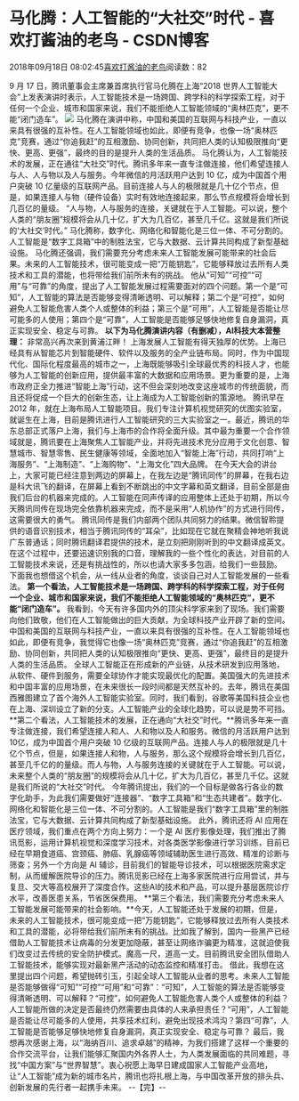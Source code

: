
# 马化腾：人工智能的“大社交”时代 - 喜欢打酱油的老鸟 - CSDN博客


2018年09月18日 08:02:45[喜欢打酱油的老鸟](https://me.csdn.net/weixin_42137700)阅读数：82


9 月 17 日，腾讯董事会主席兼首席执行官马化腾在上海“2018 世界人工智能大会”上发表演讲时表示，人工智能技术是一场跨国、跨学科的科学探索工程，对于任何一个企业、城市和国家来说，我们不能拒绝人工智能领域的“奥林匹克”，更不能“闭门造车”。
![](https://img-blog.csdn.net/20180918080126796?watermark/2/text/aHR0cHM6Ly9ibG9nLmNzZG4ubmV0L3dlaXhpbl80MjEzNzcwMA==/font/5a6L5L2T/fontsize/400/fill/I0JBQkFCMA==/dissolve/70)
马化腾在演讲中称，中国和美国的互联网与科技产业，一直以来具有很强的互补性。在人工智能领域也如此，即便有竞争，也像一场“奥林匹克”竞赛，通过“你追我赶”的互相激励、协同创新，共同把人类的认知极限推向“更快、更高、更强”，最终的目的是提升人类的生活品质。
马化腾认为，人工智能技术的发展，正在通往“大社交”时代。腾讯多年来一直专注做连接，他们希望连接人与人、人与物以及人与服务。今年微信的月活跃用户达到 10 亿，成为中国首个用户突破 10 亿量级的互联网产品。目前连接人与人的极限就是几十亿个节点，但是，如果连接人与物（硬件设备）实时有效地连接起来，那么节点规模将会增长到几百亿的量级。
“人与物，人与服务的连接，关键就在于人工智能。可以说，整个人类的“朋友圈”规模将会从几十亿，扩大为几百亿，甚至几千亿。这就是我们所说的‘大社交’时代。”
马化腾称，数字化、网络化和智能化是三位一体、不可分割的。人工智能是“数字工具箱”中的制胜法宝，它与大数据、云计算共同构成了新型基础设施。
马化腾还强调，我们需要充分考虑未来人工智能发展可能带来的社会后果。未来的人工智能技术，很可能变成一把“万能钥匙”，它能够释放过去所有人类技术和工具的潜能，也将带给我们前所未有的挑战。
他从“可知”“可控”“可用”与“可靠”的角度，提出了人工智能发展过程需要面对的四个问题。第一个是“可知”，人工智能的算法是否能够变得清晰透明、可以解释；第二个是“可控”，如何避免人工智能危害人类个人或整体的利益；第三个是“可用”，人工智能是否能让尽可能多的人使用；第四个是“可靠”，人工智能是否能够足够快地修复自身漏洞，真正实现安全、稳定与可靠。
**以下为马化腾演讲****内容（有删减），AI科技大本营整理****：**
非常高兴再次来到黄浦江畔！
上海发展人工智能有得天独厚的优势。上海已经具有从智能芯片到智能硬件、软件以及服务的全产业链布局。同时，作为中国现代化、国际化程度最高的城市之一，上海既能够吸引全球最优秀的科技人才，也能够为人工智能的创新应用，提供最丰富的大数据和应用场景。更为重要的是，上海市政府正全力推进“智能上海”行动，这不但会深刻地改变这座城市的传统面貌，而且还将促成一个巨大的创新生态，让上海成为人工智能创新的策源地。
腾讯早在 2012 年，就在上海布局人工智能项目。我们专注计算机视觉研究的优图实验室，就诞生在上海，目前是腾讯进行人工智能研究的三大实验室之一。最近，腾讯的华东总部正式落户上海，我们与上海市的合作将全面升级。其中最为重要一个合作领域就是，腾讯要在上海聚焦人工智能产业，并将先进技术充分应用于文化创意、智慧城市、智慧零售、民生健康等领域，全面地加入“智能上海”行动，共同打响“上海服务”、“上海制造”、“上海购物”、“上海文化”四大品牌。
在今天大会的讲台上，大家可能已经注意到两边的屏幕上，在我左边是“腾讯同传”的屏幕，在我右边是科大讯飞的翻译，在屏幕上看到不断跳出的中文字幕和英文翻译，目前全部是由我们后台的机器来完成的。人工智能在同声传译的应用整体上还处于初期，所以今天腾讯同传在现场完全依靠机器来完成，而不是采用“人机协作”的方式进行同传，这需要很大的勇气。
腾讯同传是我们内部两个团队共同努力的结果。微信智聆提供的语音识别技术，相当于腾讯同传的“耳朵”，比如现在它就在聚精会神地听我说广东普通话；同时腾讯翻译君提供的技术，是立刻把刚刚听到的中文翻译成英文。在这个过程中，还要迅速识别我的口音，理解我的一些个性化的表达，对目前的人工智能技术来说，还是有挑战性的，所以也请大家多多包涵，给我们一些鼓励。
下面我也想借这个机会，从一线从业者的角度，谈谈自己对人工智能发展的一些看法。
**第一个看法，人工智能技术是一场跨国、跨学科的科学探索工程，对于任何一个企业、城市和国家来说，我们不能拒绝人工智能领域的“奥林匹克”，更不能“闭门造车”。**
我看到，今天有许多国内外的顶尖科学家来到了现场。我们需要向他们致敬，他们在人工智能做出的巨大贡献，为全球科技产业开辟了新的空间。中国和美国的互联网与科技产业，一直以来具有很强的互补性。在人工智能领域也如此，即便有竞争，我觉得它也像一场“奥林匹克”竞赛，通过“你追我赶”的互相激励、协同创新，共同把人类的认知极限推向“更快、更高、更强”，最终目的是提升人类的生活品质。
全球人工智能正在形成新的产业链，从技术研发到应用落地，从软件、硬件到服务，需要全球协作才能实现最优化的配置。美国强大的先进技术和中国丰富的应用场景，在未来很长一段时间都是天然互补的。去年，腾讯在美国西雅图建立了首个海外人工智能实验室。同时，我们看到，谷歌等美国科技企业也在上海、深圳设立了新的分支。人工智能产业的全球化趋势，可以说是势不可挡。
**第二个看法，人工智能技术的发展，正在通向“大社交”时代。**腾讯多年来一直专注做连接，我们希望连接人和人、人和物以及人和服务。微信的月活跃用户达到10亿，成为中国首个用户突破 10 亿级的互联网产品。连接人与人的极限就是几十亿个节点，但是，如果连接人和物，人与服务，那么这个规模将会增长到几百亿，甚至几千亿的的量级。而人与物，人与服务连接的关键就在于人工智能。可以说，未来整个人类的“朋友圈”的规模将会从几十亿，扩大为几百亿，甚至几千亿。这就是我们所说的“大社交”时代。
今年腾讯提出，我们的一个目标是做各行各业的数字化助手，为此我们需要做好“连接器”、“数字工具箱”和“生态共建者”。数字化、网络化和智能化是三位一体、不可分割的。人工智能是我们“数字工具箱”里的制胜法宝，它与大数据、云计算共同构成了新型基础设施。
此外，腾讯还将 AI 应用在医疗领域，我们重点在两个方向上努力：一个是 AI 医疗影像处理，我们推出了腾讯觅影，运用计算机视觉和深度学习技术，对各类医学影像进行学习训练，目前已经在早期食道癌、宫颈癌、肺癌、乳腺癌等领域辅助医生进行高效、精准的诊断与筛查；另外一个方向是 AI 辅诊，目前我们的智能导诊技术，可以根据医院需求定制，从而缓解医院导诊的压力。腾讯觅影已经在上海多家医院进行应用尝试，并与复旦、交大等高校展开了深度合作。这些AI的技术和产品，可以提升基层医院诊疗水平，改善医患关系，节省医保费用。
**第三个看法，我们需要充分考虑未来人工智能发展可能带来的社会影响。**今天，人工智能还处于发展的初期，但是，未来的人工智能技术，很可能变成一把“万能钥匙”，它能够释放过去所有人类技术和工具的潜能，必将带给我们前所未有的挑战。比如我了解到，国内一些黑产已经借助人工智能技术让病毒的分发更加隐蔽，甚至让网络诈骗更为精准，这就迫使我们改变过去传统的安全防护模式。魔高一尺，道高一丈。目前腾讯安全团队借助人工智能技术，能够实现对最新黑产活动的动态监控和精准打击。
借此，我想在这里提出四个问题，希望抛砖引玉，引起全球人工智能从业者的思考。未来人工智能是否能够做得“可知”“可控”“可用”和“可靠”：“可知”，人工智能的算法是否能够变得清晰透明、可以解释？“可控”，如何避免人工智能危害人类个人或整体的利益？人工智能所做的决定是否最终仍然需要由具体的人来承担责任？“可用”，人工智能是否能让尽可能多的人使用，共享技术红利，避免出现技术鸿沟？第四“可靠”，人工智能是否能够足够快地修复自身漏洞，真正实现安全、稳定与可靠？
最后，我想再次感谢上海，以“海纳百川、追求卓越”的精神，为我们搭建了这样一个重要的合作交流平台，让我们能够汇聚国内外各界人士，为人类发展面临的共同难题，寻找“中国方案”与“世界智慧”。衷心祝愿上海早日建成国家人工智能产业高地，让“人工智能”成为新的城市名片，腾讯也将扎根上海，与中国改革开放的排头兵、创新发展的先行者一起携手未来。
--【完】--


